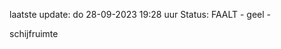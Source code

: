 laatste update: 
do 28-09-2023 19:28   uur 
Status: FAALT - geel - 
<div class="service Y">schijfruimte</div>